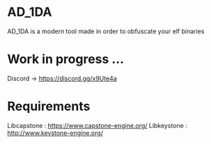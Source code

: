 # AD_1DA
AD_1DA is a modern tool made in order to obfuscate your elf binaries

# Work in progress ... 

Discord -> https://discord.gg/x9Ute4a

# Requirements

Libcapstone : https://www.capstone-engine.org/
Libkeystone : http://www.keystone-engine.org/
